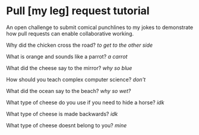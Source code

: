 # Pull [my leg] request tutorial
An open challenge to submit comical punchlines to my jokes to demonstrate how pull requests can enable collaborative working. 

Why did the chicken cross the road? _to get to the other side_

What is orange and sounds like a parrot? _a carrot_

What did the cheese say to the mirror? _why so blue_

How should you teach complex computer science? _don't_

What did the ocean say to the beach? _why so wet?_

What type of cheese do you use if you need to hide a horse? _idk_

What type of cheese is made backwards? _idk_

What type of cheese doesnt belong to you? _mine_
